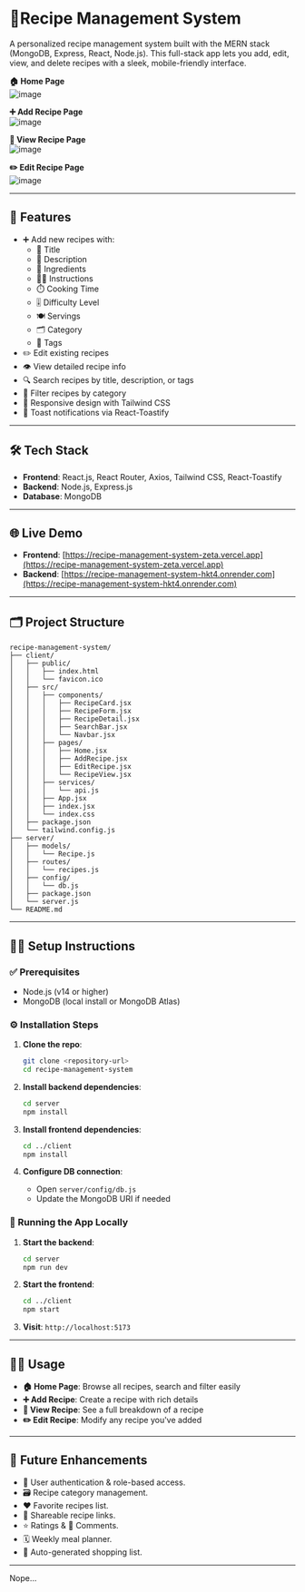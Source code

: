 # 🍴Recipe Management System  
A personalized recipe management system built with the MERN stack (MongoDB, Express, React, Node.js). This full-stack app lets you add, edit, view, and delete recipes with a sleek, mobile-friendly interface.

**🏠 Home Page**  
![image](https://github.com/user-attachments/assets/ccc0a8b0-68e7-4033-bcab-510c4fefbd06)

**➕ Add Recipe Page**  
![image](https://github.com/user-attachments/assets/ad8d3f5c-ab7f-43a3-9de4-b67d76986df9)

**📖 View Recipe Page**  
![image](https://github.com/user-attachments/assets/087ca2a4-6289-4e1e-b05e-448d288263bd)

**✏️ Edit Recipe Page**  
![image](https://github.com/user-attachments/assets/9861b709-e73b-4f55-9e20-f3edba93a1bf)

---

## 🚀 Features  
- ➕ Add new recipes with:  
  - 📝 Title  
  - 🧾 Description  
  - 🥕 Ingredients  
  - 🧑‍🍳 Instructions  
  - ⏱️ Cooking Time  
  - 🎚️ Difficulty Level  
  - 🍽️ Servings  
  - 🗂️ Category  
  - 🔖 Tags  
- ✏️ Edit existing recipes  
- 👁️ View detailed recipe info  
- 🔍 Search recipes by title, description, or tags  
- 🧃 Filter recipes by category  
- 📱 Responsive design with Tailwind CSS  
- 🔔 Toast notifications via React-Toastify  

---

## 🛠️ Tech Stack  
- **Frontend**: React.js, React Router, Axios, Tailwind CSS, React-Toastify  
- **Backend**: Node.js, Express.js  
- **Database**: MongoDB  

---

## 🌐 Live Demo  
- **Frontend**: [https://recipe-management-system-zeta.vercel.app](https://recipe-management-system-zeta.vercel.app)  
- **Backend**: [https://recipe-management-system-hkt4.onrender.com](https://recipe-management-system-hkt4.onrender.com)  

---

## 🗂️ Project Structure  
```
recipe-management-system/
├── client/
│   ├── public/
│   │   ├── index.html
│   │   └── favicon.ico
│   ├── src/
│   │   ├── components/
│   │   │   ├── RecipeCard.jsx
│   │   │   ├── RecipeForm.jsx
│   │   │   ├── RecipeDetail.jsx
│   │   │   ├── SearchBar.jsx
│   │   │   └── Navbar.jsx
│   │   ├── pages/
│   │   │   ├── Home.jsx
│   │   │   ├── AddRecipe.jsx
│   │   │   ├── EditRecipe.jsx
│   │   │   └── RecipeView.jsx
│   │   ├── services/
│   │   │   └── api.js
│   │   ├── App.jsx
│   │   ├── index.jsx
│   │   └── index.css
│   ├── package.json
│   └── tailwind.config.js
├── server/
│   ├── models/
│   │   └── Recipe.js
│   ├── routes/
│   │   └── recipes.js
│   ├── config/
│   │   └── db.js
│   ├── package.json
│   └── server.js
└── README.md
```

---

## 🧑‍💻 Setup Instructions

### ✅ Prerequisites  
- Node.js (v14 or higher)  
- MongoDB (local install or MongoDB Atlas)

### ⚙️ Installation Steps  
1. **Clone the repo**:  
   ```bash
   git clone <repository-url>
   cd recipe-management-system
   ```

2. **Install backend dependencies**:  
   ```bash
   cd server
   npm install
   ```

3. **Install frontend dependencies**:  
   ```bash
   cd ../client
   npm install
   ```

4. **Configure DB connection**:  
   - Open `server/config/db.js`  
   - Update the MongoDB URI if needed

### 🧪 Running the App Locally  
1. **Start the backend**:  
   ```bash
   cd server
   npm run dev
   ```

2. **Start the frontend**:  
   ```bash
   cd ../client
   npm start
   ```

3. **Visit**: `http://localhost:5173`  

---

## 🧑‍🍳 Usage  
- **🏠 Home Page**: Browse all recipes, search and filter easily  
- **➕ Add Recipe**: Create a recipe with rich details  
- **📖 View Recipe**: See a full breakdown of a recipe  
- **✏️ Edit Recipe**: Modify any recipe you've added  

---

## 🔮 Future Enhancements  
- 🔐 User authentication & role-based access.  
- 🗃️ Recipe category management.
- ❤️ Favorite recipes list.
- 🔗 Shareable recipe links.
- ⭐ Ratings & 💬 Comments.
- 🗓️ Weekly meal planner.  
- 🛒 Auto-generated shopping list.
---

Nope...

